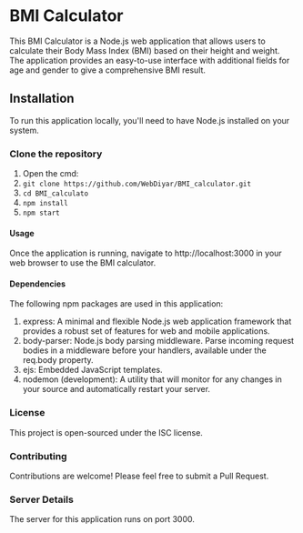 # BMI Calculator
This BMI Calculator is a Node.js web application that allows users to calculate their Body Mass Index (BMI) based on their height and weight.
The application provides an easy-to-use interface with additional fields for age and gender to give a comprehensive BMI result.

## Installation
To run this application locally, you'll need to have Node.js installed on your system.

### Clone the repository
1) Open the cmd:
2) `git clone https://github.com/WebDiyar/BMI_calculator.git`
3) `cd BMI_calculato`
4) `npm install`
5) `npm start`

#### Usage
Once the application is running, navigate to http://localhost:3000 in your web browser to use the BMI calculator.

#### Dependencies
The following npm packages are used in this application:

1) express: A minimal and flexible Node.js web application framework that provides a robust set of features for web and mobile applications.
2) body-parser: Node.js body parsing middleware. Parse incoming request bodies in a middleware before your handlers, available under the req.body property.
3) ejs: Embedded JavaScript templates.
4) nodemon (development): A utility that will monitor for any changes in your source and automatically restart your server.

### License
This project is open-sourced under the ISC license.

### Contributing
Contributions are welcome! Please feel free to submit a Pull Request.

### Server Details
The server for this application runs on port 3000.


